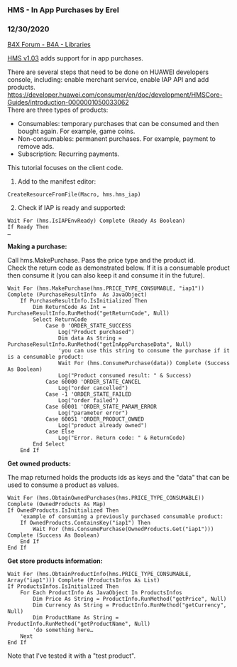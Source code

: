 ### HMS - In App Purchases by Erel
### 12/30/2020
[B4X Forum - B4A - Libraries](https://www.b4x.com/android/forum/threads/126020/)

[HMS v1.03](https://www.b4x.com/android/forum/threads/hms-huawei-sdk.124034/#content) adds support for in app purchases.  
  
There are several steps that need to be done on HUAWEI developers console, including: enable merchant service, enable IAP API and add products.  
<https://developer.huawei.com/consumer/en/doc/development/HMSCore-Guides/introduction-0000001050033062>  
There are three types of products:  
  
- Consumables: temporary purchases that can be consumed and then bought again. For example, game coins.  
- Non-consumables: permanent purchases. For example, payment to remove ads.  
- Subscription: Recurring payments.  
  
This tutorial focuses on the client code.  
  
1. Add to the manifest editor:  

```B4X
CreateResourceFromFile(Macro, hms.hms_iap)
```

  
  
2. Check if IAP is ready and supported:  

```B4X
Wait For (hms.IsIAPEnvReady) Complete (Ready As Boolean)  
If Ready Then  
…
```

  
  
**Making a purchase:**  
  
Call hms.MakePurchase. Pass the price type and the product id.  
Check the return code as demonstrated below. If it is a consumable product then consume it (you can also keep it and consume it in the future).  

```B4X
Wait For (hms.MakePurchase(hms.PRICE_TYPE_CONSUMABLE, "iap1")) Complete (PurchaseResultInfo  As JavaObject)  
    If PurchaseResultInfo.IsInitialized Then  
        Dim ReturnCode As Int = PurchaseResultInfo.RunMethod("getReturnCode", Null)  
        Select ReturnCode  
            Case 0 'ORDER_STATE_SUCCESS  
                Log("Product purchased")  
                Dim data As String = PurchaseResultInfo.RunMethod("getInAppPurchaseData", Null)  
                'you can use this string to consume the purchase if it is a consumable product:  
                Wait For (hms.ConsumePurchase(data)) Complete (Success As Boolean)  
                Log("Product consumed result: " & Success)  
            Case 60000 'ORDER_STATE_CANCEL  
                Log("order cancelled")  
            Case -1 'ORDER_STATE_FAILED  
                Log("order failed")  
            Case 60001 'ORDER_STATE_PARAM_ERROR  
                Log("parameter error")  
            Case 60051 'ORDER_PRODUCT_OWNED  
                Log("product already owned")  
            Case Else  
                Log("Error. Return code: " & ReturnCode)  
        End Select  
    End If
```

  
  
**Get owned products:**  
  
The map returned holds the products ids as keys and the "data" that can be used to consume a product as values.  
  

```B4X
Wait For (hms.ObtainOwnedPurchases(hms.PRICE_TYPE_CONSUMABLE)) Complete (OwnedProducts As Map)  
If OwnedProducts.IsInitialized Then  
    'example of consuming a previously purchased consumable product:  
    If OwnedProducts.ContainsKey("iap1") Then  
        Wait For (hms.ConsumePurchase(OwnedProducts.Get("iap1"))) Complete (Success As Boolean)  
    End If  
End If
```

  
  
**Get store products information:**  

```B4X
Wait For (hms.ObtainProductInfo(hms.PRICE_TYPE_CONSUMABLE, Array("iap1"))) Complete (ProductsInfos As List)  
If ProductsInfos.IsInitialized Then  
    For Each ProductInfo As JavaObject In ProductsInfos  
        Dim Price As String = ProductInfo.RunMethod("getPrice", Null)  
        Dim Currency As String = ProductInfo.RunMethod("getCurrency", Null)  
        Dim ProductName As String = ProductInfo.RunMethod("getProductName", Null)  
        'do something here…  
    Next  
End If
```

  
  
Note that I've tested it with a "test product".